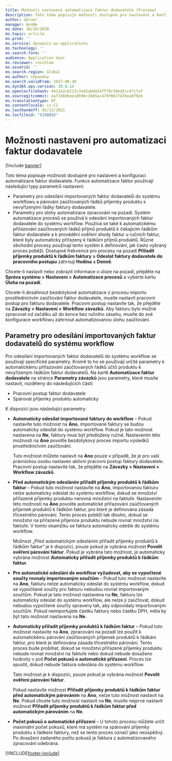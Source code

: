 ```yaml
---
title: Možnosti nastavení automatizace faktur dodavatele (Preview)
description: Toto téma popisuje možnosti dostupné pro nastavení a konfiguraci automatizace faktur dodavatele.
author: abruer
manager: AnnBe
ms.date: 10/16/2020
ms.topic: article
ms.prod: ''
ms.service: dynamics-ax-applications
ms.technology: ''
ms.search.form: ''
audience: Application User
ms.reviewer: roschlom
ms.assetid: ''
ms.search.region: Global
ms.author: shpandey
ms.search.validFrom: 2017-08-30
ms.dyn365.ops.version: 10.0.14
ms.openlocfilehash: 4411e2c6113c7e42abd4247f79c59ed2cc47c7af
ms.sourcegitcommit: eaf330dbee1db96c20d5ac479f007747bea079eb
ms.translationtype: HT
ms.contentlocale: cs-CZ
ms.lasthandoff: 02/15/2021
ms.locfileid: "5248092"
---
```

# <a name="setup-options-for-vendor-invoice-automation"></a>Možnosti nastavení pro automatizaci faktur dodavatele

[!include [banner](../includes/banner.md)]

Toto téma popisuje možnosti dostupné pro nastavení a konfiguraci automatizace faktur dodavatele. Funkce automatizace faktur používají následující typy parametrů nastavení:

- Parametry pro odesílání importovaných faktur dodavatelů do systému workflowu a párování zaúčtovaných řádků příjemky produktu s nevyřízenými řádky faktury dodavatele.
- Parametry pro úlohy automatizace zpracování na pozadí. Systém automatizace procesů se používá k odeslání importovaných faktur dodavatele do systému workflow. Používá se také k automatickému přiřazování zaúčtovaných řádků příjmů produktů k čekajícím řádkům faktur dodavatele a k provádění ověření shody faktur u ručních faktur, které byly automaticky přiřazeny k řádkům příjmů produktů. Různé obchodní procesy používají tento systém k definování, jak často vybraný proces poběží. Dostupné frekvence pro procesy na pozadí **Přiřadit příjemky produktů k řádkům faktury** a **Odeslat faktury dodavatele do pracovního postupu** zahrnují **Hodina** a **Denně**.

Chcete-li nastavit nebo zobrazit informace o úloze na pozadí, přejděte na **Správa systému \> Nastavení \> Automatizace procesů** a vyberte kartu **Úloha na pozadí**.

Chcete-li dosáhnout bezdotykové automatizace z procesu importu prostřednictvím zaúčtování faktur dodavatele, musíte nastavit pracovní postup pro fakturu dodavatele. Pracovní postup nastavíte tak, že přejděte na **Závazky > Nastavení > Workflow závazků**. Aby fakturu bylo možné zpracovat od začátku až do konce bez ručního zásahu, musíte do své konfigurace workflowu zahrnout automatizovanou úlohu zaúčtování.

## <a name="parameters-for-submitting-imported-vendor-invoices-to-the-workflow-system"></a>Parametry pro odesílání importovaných faktur dodavatelů do systému workflow

Pro odesílání importovaných faktur dodavatelů do systému workflow se používají specifické parametry. Kromě to ho se používají určité parametry k automatickému přiřazování zaúčtovaných řádků účtů produktu k nevyřízeným řádkům faktur dodavatelů. Na kartě **Automatizace faktur dodavatele** na stránce **Parametry závazků** jsou parametry, které musíte nastavit, rozděleny do následujících částí:

- Pracovní postup faktur dodavatele
- Spárovat příjemky produktu automaticky

K dispozici jsou následující parametry:

- **Automaticky odesílat importované faktury do workflow** – Pokud nastavíte tuto možnost na **Ano**, importované faktury se budou automaticky odesílat do systému workflow. Pokud je tato možnost nastavena na **Ne**, faktury musí být předloženy ručně. Nastavením této možnosti na **Ano** povolíte bezdotykový proces importu výsledků prostřednictvím zaúčtování.

    Tuto možnost můžete nastavit na **Ano** pouze v případě, že je pro vaši právnickou osobu nastaven aktivní pracovní postup faktury dodavatele. Pracovní postup nastavíte tak, že přejděte na **Závazky \> Nastavení \> Workflow závazků**.

- **Před automatickým odesláním přiřadit příjemky produktů k řádkům faktur** – Pokud tuto možnost nastavíte na **Ano**, importovanou fakturu nelze automaticky odeslat do systému workflow, dokud se množství přiřazené příjemky produktu nerovná množství na faktuře. Nastavením této možnosti na **Ano** povolíte automatické přiřazování zaúčtovaných příjemek produktů k řádkům faktur, pro které je definována zásada třícestného párování. Tento proces poběží tak dlouho, dokud se množství na přiřazené příjemce produktu nebude rovnat množství na faktuře. V tomto okamžiku se faktura automaticky odešle do systému workflow.

    Možnost „Před automatickým odesláním přiřadit příjemky produktů k řádkům faktur“ je k dispozici, pouze pokud je vybrána možnost **Povolit ověření párování faktur**. Pokud je vybrána tato možnost, je automaticky vybrána možnost **Automaticky přiřadit příjemky produktů k řádkům faktur**.

- **Pro automatické odeslání do workflow vyžadovat, aby se vypočtené součty rovnaly importovaným součtům** – Pokud tuto možnost nastavíte na **Ano**, fakturu nelze automaticky odeslat do systému workflow, dokud se vypočítané součty pro fakturu nebudou rovnat importovaným součtům. Pokud je tato možnost nastavena na **Ne**, fakturu lze automaticky odeslat do systému workflow, ale nelze ji zaúčtovat, dokud nebudou vypočtené součty opraveny tak, aby odpovídaly importovaným součtům. Pokud neimportujete částku faktury nebo částku DPH, měla by být tato možnost nastavena na **Ne**.
- **Automaticky přiřadit příjemky produktů k řádkům faktur** – Pokud tuto možnost nastavíte na **Ano**, zpracování na pozadí lze použít k automatickému párování zaúčtovaných příjemek produktů k řádkám faktur, pro které je definována zásada třícestného párování. Tento proces bude probíhat, dokud se množství přiřazené příjemky produktu nebude rovnat množství na faktuře nebo dokud nebude dosaženo hodnoty v poli **Počet pokusů o automatické přiřazení**. Proces lze spustit, dokud nebude faktura odeslána do systému workflow.

    Tato možnost je k dispozici, pouze pokud je vybrána možnost **Povolit ověření párování faktur**.

    Pokud nastavíte možnost **Přiřadit příjemky produktů k řádkům faktur před automatickým párováním** na **Ano**, nelze tuto možnost nastavit na **Ne**. Pokud chcete tuto možnost nastavit na **Ne**, musíte nejprve nastavit možnost **Přiřadit příjemky produktů k řádkům faktur před automatickým párováním** na **Ne**.

- **Počet pokusů o automatické přiřazení** – U tohoto procesu můžete určit maximální počet pokusů, které má systém na spárování příjemky produktu s řádkem faktury, než se tento proces označí jako neúspěšný. Po dosažení zadaného počtu pokusů je faktura z automatizovaného zpracování odebrána.



[!INCLUDE[footer-include](../../includes/footer-banner.md)]